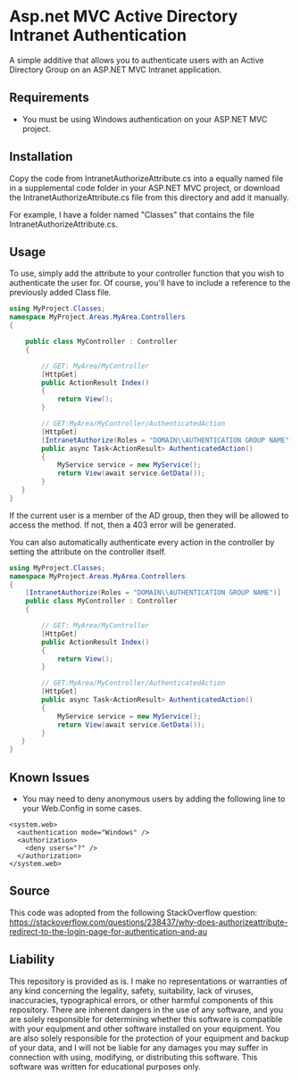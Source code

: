 # Asp.net MVC Active Directory Intranet Authentication
A simple additive that allows you to authenticate users with an Active Directory Group on an ASP.NET MVC Intranet application.

## Requirements
- You must be using Windows authentication on your ASP.NET MVC project.

## Installation
Copy the code from IntranetAuthorizeAttribute.cs into a equally named file in a supplemental code folder in your ASP.NET MVC project, or download the IntranetAuthorizeAttribute.cs file from this directory and add it manually. 

For example, I have a folder named "Classes" that contains the file IntranetAuthorizeAttribute.cs.

## Usage
To use, simply add the attribute to your controller function that you wish to authenticate the user for. Of course, you'll have to include a reference to the previously added Class file.

````C#
using MyProject.Classes;
namespace MyProject.Areas.MyArea.Controllers
{

    public class MyController : Controller
    {

        // GET: MyArea/MyController
        [HttpGet]
        public ActionResult Index()
        {
            return View();
        }

        // GET:MyArea/MyController/AuthenticatedAction
        [HttpGet]
        [IntranetAuthorize(Roles = "DOMAIN\\AUTHENTICATION GROUP NAME")]
        public async Task<ActionResult> AuthenticatedAction()
        {
            MyService service = new MyService();
            return View(await service.GetData());
        }
   }
}
````    
If the current user is a member of the AD group, then they will be allowed to access the method. If not, then a 403 error will be generated. 

You can also automatically authenticate every action in the controller by setting the attribute on the controller itself.
````C#
using MyProject.Classes;
namespace MyProject.Areas.MyArea.Controllers
{
    [IntranetAuthorize(Roles = "DOMAIN\\AUTHENTICATION GROUP NAME")]
    public class MyController : Controller
    {

        // GET: MyArea/MyController
        [HttpGet]
        public ActionResult Index()
        {
            return View();
        }

        // GET:MyArea/MyController/AuthenticatedAction
        [HttpGet]
        public async Task<ActionResult> AuthenticatedAction()
        {
            MyService service = new MyService();
            return View(await service.GetData());
        }
   }
}
````  

## Known Issues
- You may need to deny anonymous users by adding the following line to your Web.Config in some cases.
````
<system.web>
  <authentication mode="Windows" />
  <authorization>
    <deny users="?" />
  </authorization>
</system.web> 
````

## Source
This code was adopted from the following StackOverflow question:
https://stackoverflow.com/questions/238437/why-does-authorizeattribute-redirect-to-the-login-page-for-authentication-and-au

## Liability
This repository is provided as is. I make no representations or warranties of any kind concerning the legality, safety, suitability, lack of viruses, inaccuracies, typographical errors, or other harmful components of this repository. There are inherent dangers in the use of any software, and you are solely responsible for determining whether this software is compatible with your equipment and other software installed on your equipment. You are also solely responsible for the protection of your equipment and backup of your data, and I will not be liable for any damages you may suffer in connection with using, modifying, or distributing this software. This software was written for educational purposes only.
